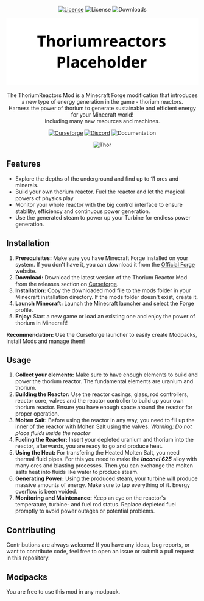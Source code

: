 <div style="text-align: center;">

[![License](https://img.shields.io/badge/License-MIT-830F26?style=for-the-badge&labelColor=A4011A&logoColor=white&logo=bookstack)](https://github.com/UnhappyCodings/thoriumreactors/blob/master/LICENSE)
![License](https://img.shields.io/discord/734726882058174486?style=for-the-badge&label=Discord&color=4B58CC&labelColor=5865F2)
![Downloads](https://cf.way2muchnoise.eu/full_thorium-reactors_downloads.svg?badge_style=for_the_badge)

![Thoriumreactors Mod](thumbnail.png)

The ThoriumReactors Mod is a Minecraft Forge modification that introduces a new type of energy generation in the game - thorium reactors.<br>
Harness the power of thorium to generate sustainable and efficient energy for your Minecraft world!<br>
Including many new resources and machines.

[![Curseforge](https://img.shields.io/badge/CurseForge-E04E14?style=for-the-badge&logoColor=white&logo=CurseForge)](https://www.curseforge.com/minecraft/mc-mods/thorium-reactors)
[![Discord](https://img.shields.io/badge/Join_Discord-5865F2?style=for-the-badge&logoColor=white&logo=Discord)](https://discord.intelligence-modding.de)
![Documentation](https://img.shields.io/badge/Documentation_(Soon)-5abcff?style=for-the-badge&logoColor=white&logo=GitBook)

![Thor](https://img.shields.io/badge/Thor_Approved-43E000?style=for-the-badge&logoColor=white&logo=checkmarx)
</div>

## Features

- Explore the depths of the underground and find up to 11 ores and minerals.
- Build your own thorium reactor. Fuel the reactor and let the magical powers of physics play
- Monitor your whole reactor with the big control interface to ensure stability, efficiency and continuous power generation.
- Use the generated steam to power up your Turbine for endless power generation.

## Installation

1. **Prerequisites:** Make sure you have Minecraft Forge installed on your system. If you don't have it, you can download it from the [Official Forge](https://files.minecraftforge.net/) website.
2. **Download:** Download the latest version of the Thorium Reactor Mod from the releases section on [Curseforge](https://curseforge.com/minecraft/mc-mods/thorium-reactors/files/).
3. **Installation:** Copy the downloaded mod file to the mods folder in your Minecraft installation directory. If the mods folder doesn't exist, create it.
4. **Launch Minecraft:** Launch the Minecraft launcher and select the Forge profile.
5. **Enjoy:** Start a new game or load an existing one and enjoy the power of thorium in Minecraft!

**Recommendation:** Use the Curseforge launcher to easily create Modpacks, install Mods and manage them!

## Usage

1. **Collect your elements:** Make sure to have enough elements to build and power the thorium reactor. The fundamental elements are uranium and thorium.
2. **Building the Reactor:** Use the reactor casings, glass, rod controllers, reactor core, valves and the reactor controller to build up your own thorium reactor. Ensure you have enough space around the reactor for proper operation.
3. **Molten Salt:** Before using the reactor in any way, you need to fill up the inner of the reactor with Molten Salt using the valves. *Warning: Do not place fluids inside the reactor*
4. **Fueling the Reactor:** Insert your depleted uranium and thorium into the reactor, afterwards, you are ready to go and produce heat.
5. **Using the Heat:** For transfering the Heated Molten Salt, you need thermal fluid pipes. For this you need to make the  ***Inconel 625*** alloy with many ores and blasting processes. Then you can exchange the molten salts heat into fluids like water to produce steam.
6. **Generating Power:** Using the produced steam, your turbine will produce massive amounts of energy. Make sure to tap everything of it. Energy overflow is been voided.
7. **Monitoring and Maintenance:** Keep an eye on the reactor's temperature, turbine- and fuel rod status. Replace depleted fuel promptly to avoid power outages or potential problems.

## Contributing
Contributions are always welcome! If you have any ideas, bug reports, or want to contribute code, feel free to open an issue or submit a pull request in this repository.

## Modpacks
You are free to use this mod in any modpack.
